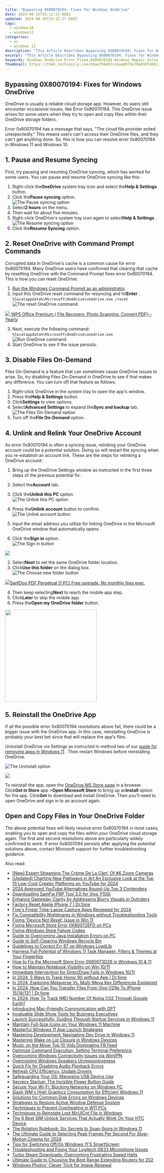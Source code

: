 ```yaml
---
title: "Bypassing 0X80070194: Fixes for Windows OneDrive"
date: 2024-08-15T15:12:27.688Z
updated: 2024-08-16T15:12:27.688Z
tags:
  - windows10
  - windows11
categories:
  - os
  - windows 11
description: "This Article Describes Bypassing 0X80070194: Fixes for Windows OneDrive"
excerpt: "This Article Describes Bypassing 0X80070194: Fixes for Windows OneDrive"
keywords: Windows OneDrive Error Fixed,0X80070194 Windows Repair,Solve 0X70194 File Issue,Fix OneDrive 0XError,Resolve 0X80070194 Error,OneDrive XError Solution,Windows XError Bypass
thumbnail: https://thmb.techidaily.com/bdaef56e02cc4aa00f3e70ad3df4b912e80b691b8ee44c6197adf88943656c52.jpg
---
```


## Bypassing 0X80070194: Fixes for Windows OneDrive

 OneDrive is usually a reliable cloud storage app. However, its users still encounter occasional issues, like Error 0x80070194\. This OneDrive issue arises for some users when they try to open and copy files within their OneDrive storage folders.

 Error 0x80070194 has a message that says, "The cloud file provider exited unexpectedly." This means users can't access their OneDrive files, and they can't get anything done. So, this is how you can resolve error 0x80070194 in Windows 11 and Windows 10.

## 1\. Pause and Resume Syncing

 First, try pausing and resuming OneDrive syncing, which has worked for some users. You can pause and resume OneDrive syncing like this:

1. Right-click the**OneDrive** system tray icon and select the**Help & Settings** button.
2. Click the**Pause syncing** option.  
![The Pause syncing option](https://static1.makeuseofimages.com/wordpress/wp-content/uploads/2023/04/pause-syncing-option.jpg)
3. Select**2 hours** on the menu.
4. Then wait for about five minutes.
5. Right-click OneDrive's system tray icon again to select**Help & Settings** .  
![The Resume syncing option](https://static1.makeuseofimages.com/wordpress/wp-content/uploads/2023/04/resume-syncing-option.jpg)
6. Click the**Resume Syncing** option.

## 2\. Reset OneDrive with Command Prompt Commands

 Corrupted data in OneDrive's cache is a common cause for error 0x80070194\. Many OneDrive users have confirmed that clearing that cache by resetting OneDrive with the Command Prompt fixes error 0x80070194\. This is how you can reset OneDrive:

1. [Run the Windows Command Prompt as an administrator](https://www.makeuseof.com/windows-run-command-prompt-admin/) .
2. Input this OneDrive reset command for resyncing and hit**Enter** :  
`%localappdata%\Microsoft\OneDrive\onedrive.exe /reset`  
![The reset OneDrive command](https://static1.makeuseofimages.com/wordpress/wp-content/uploads/2023/04/reset-onedrive-command.jpg)
<!-- affiliate ads begin -->
<a href="https://secure.2checkout.com/order/checkout.php?PRODS=38729081&QTY=1&AFFILIATE=108875&CART=1"><img src="https://website-prod.cache.wpscdn.com/img/wps-office-pdf-editor-1x.890dbda.png" border="0">
WPS Office Premium ( File Recovery, Photo Scanning, Convert PDF)--Yearly</a>
<!-- affiliate ads end -->
3. Next, execute the following command:  
`%localappdata%\Microsoft\OneDrive\onedrive.exe`  
![Run OneDrive command](https://static1.makeuseofimages.com/wordpress/wp-content/uploads/2023/04/onedrive-command.jpg)
4. Start OneDrive to see if the issue persists.

## 3\. Disable Files On-Demand

 Files On-Demand is a feature that can sometimes cause OneDrive issues to arise. So, try disabling Files On-Demand in OneDrive to see if that makes any difference. You can turn off that feature as follows:

1. Right-click OneDrive in the system tray to open the app's window.
2. Press the**Help & Settings** button.
3. Click**Settings** to view options.
4. Select**Advanced Settings** to expand the**Sync and backup** tab.  
![The Files On-Demand option](https://static1.makeuseofimages.com/wordpress/wp-content/uploads/2023/04/files-on-demand-option.jpg)
5. Turn off the**File On-Demand** option.

## 4\. Unlink and Relink Your OneDrive Account

 As error 0x80070194 is often a syncing issue, relinking your OneDrive account could be a potential solution. Doing so will restart the syncing when you re-establish an account link. These are the steps for relinking a OneDrive account:

1. Bring up the OneDrive Settings window as instructed in the first three steps of the previous potential fix.
2. Select the**Account** tab.
3. Click the**Unlink this PC** option.  
![The Unlink this PC option](https://static1.makeuseofimages.com/wordpress/wp-content/uploads/2023/04/account-tab.jpg)
4. Press the**Unlink account** button to confirm.  
![The Unlink account button](https://static1.makeuseofimages.com/wordpress/wp-content/uploads/2023/04/unlink-account-button2.jpg)
5. Input the email address you utilize for linking OneDrive in the Microsoft OneDrive window that automatically opens.

1. Click the**Sign in** option.  
![The Sign in button](https://static1.makeuseofimages.com/wordpress/wp-content/uploads/2023/04/sign-in-button.jpg)
<!-- affiliate ads begin -->
<a href="https://secure.2checkout.com/order/checkout.php?PRODS=33729450&QTY=1&AFFILIATE=108875&CART=1"><img src="https://secure.avangate.com/images/merchant/7f687767ccf20fcea1c9dc4a5adc2326/Digisigner_banner_728_x_90_color_version.png" border="0"></a>
<!-- affiliate ads end -->
2. Select**Next** to set the same OneDrive folder location.
3. Click**Use this folder** on the dialog box.  
![The Choose new folder button](https://static1.makeuseofimages.com/wordpress/wp-content/uploads/2023/04/choose-new-folder-button.jpg)
<!-- affiliate ads begin -->
<a href="https://purchase.swifdoo.com/order/checkout.php?PRODS=40002162&QTY=1&AFFILIATE=108875&CART=1"><img src="https://secure.avangate.com/images/merchant/8b932759a5a04ddb34bf79e3f9072e4b/products/1_Product%20box%20white-1024x1024.png" border="0">SwifDoo PDF Perpetual (1 PC) Free upgrade. No monthly fees ever. 
</a>
<!-- affiliate ads end -->
4. Then keep selecting**Next** to reach the mobile app step.
5. Click**Later** to skip the mobile app.
6. Press the**Open my OneDrive folder** button.

<!-- affiliate ads begin -->
<a href="https://natural-cycles.sjv.io/c/5597632/2072199/17885" target="_top" id="2072199"><img src="//a.impactradius-go.com/display-ad/17885-2072199" border="0" alt="" width="300" height="300"/></a><img height="0" width="0" src="https://imp.pxf.io/i/5597632/2072199/17885" style="position:absolute;visibility:hidden;" border="0" />
<!-- affiliate ads end -->
## 5\. Reinstall the OneDrive App

 If all the possible error 0x80070194 resolutions above fail, there could be a bigger issue with the OneDrive app. In this case, reinstalling OneDrive is probably your best bet since that will replace the app's files.

 Uninstall OneDrive via Settings as instructed in method two of our [guide for removing apps in Windows 11](https://www.makeuseof.com/windows-11-different-ways-to-uninstall-software/) . Then restart Windows before reinstalling OneDrive.

![The Uninstall option](https://static1.makeuseofimages.com/wordpress/wp-content/uploads/2023/04/the-uninstall-option2.jpg)
<!-- affiliate ads begin -->
<a href="https://store.movavi.com/affiliate.php?ACCOUNT=MOVAVI&AFFILIATE=108875&PATH=https%3A%2F%2Fwww.movavi.com%3FAFFILIATE%3D108875%26RESOURCE%3DBanner%2B728x90"><img src="https://mcusercontent.com/0885a03ded3d480dca9287f12/images/2e76fe6a-3010-1b37-7846-f34ff9c6b4ca.png" border="0"></a>
<!-- affiliate ads end -->

 To reinstall the app, open the [OneDrive MS Store page](https://apps.microsoft.com/store/detail/onedrive/9WZDNCRFJ1P3?hl=en-gb&gl=gb&rtc=1) in a browser. Click**Get in Store** app >**Open Microsoft Store** to bring up an**Install** option for the app. Click**Get** to download and install OneDrive. Then you'll need to open OneDrive and sign in to an account again.

<!-- affiliate ads begin -->

<!-- affiliate ads end -->
## Open and Copy Files in Your OneDrive Folder

 The above potential fixes will likely resolve error 0x80070194 in most cases, enabling you to open and copy the files within your OneDrive cloud storage again. The first and second resolutions above are particularly widely confirmed to work. If error 0x8007094 persists after applying the potential solutions above, contact Microsoft support for further troubleshooting guidance.

<ins class="adsbygoogle"
     style="display:block"
     data-ad-format="autorelaxed"
     data-ad-client="ca-pub-7571918770474297"
     data-ad-slot="1223367746"></ins>



<ins class="adsbygoogle"
     style="display:block"
     data-ad-client="ca-pub-7571918770474297"
     data-ad-slot="8358498916"
     data-ad-format="auto"
     data-full-width-responsive="true"></ins>





<span class="atpl-alsoreadstyle">Also read:</span>
<div><ul>
<li><a href="https://some-knowledge.techidaily.com/new-expert-streaming-the-creme-de-la-cam-of-6-zoom-cameras/"><u>[New] Expert Streaming  The Crème De La Câm' Of #6 Zoom Cameras</u></a></li>
<li><a href="https://facebook-video-footage.techidaily.com/updated-charting-new-pathways-in-art-an-exclusive-look-at-the-top-10-low-cost-creator-platforms-on-youtube-for-2024/"><u>[Updated] Charting New Pathways in Art  An Exclusive Look at the Top 10 Low-Cost Creator Platforms on YouTube for 2024</u></a></li>
<li><a href="https://youtube-sure.techidaily.com/approved-youtube-alternatives-round-up-top-3-contenders/"><u>2024 Approved  YouTube Alternatives Round-Up  Top 3 Contenders</u></a></li>
<li><a href="https://android-unlock.techidaily.com/downloading-samfw-frp-tool-30-for-vivo-y100i-by-drfone-android/"><u>Downloading SamFw FRP Tool 3.0 for Vivo Y100i</u></a></li>
<li><a href="https://win-able.techidaily.com/enhance-gameplay-clarity-by-addressing-blurry-visuals-in-outriders/"><u>Enhance Gameplay Clarity by Addressing Blurry Visuals in Outriders</u></a></li>
<li><a href="https://techidaily.com/factory-reset-apple-iphone-7-drfone-by-drfone-ios-system-repair-ios-system-repair/"><u>Factory Reset Apple iPhone 7 | Dr.fone</u></a></li>
<li><a href="https://screen-activity-recording.techidaily.com/fives-finest-time-lapse-capture-apps-reviewed-for-2024/"><u>Five's Finest  Time-Lapse Capture Apps Reviewed for 2024</u></a></li>
<li><a href="https://windows11.techidaily.com/fix-compatibility-nightmares-in-windows-without-troubleshooting-tools/"><u>Fix Compatibility Nightmares in Windows without Troubleshooting Tools</u></a></li>
<li><a href="https://windows11.techidaily.com/fixing-device-not-reset-issue-in-win-11/"><u>Fixing 'Device Not Reset' Issue in Win 11</u></a></li>
<li><a href="https://windows11.techidaily.com/fixing-microsoft-store-error-0x80072efd-on-pcs/"><u>Fixing Microsoft Store Error 0X80072EFD on PCs</u></a></li>
<li><a href="https://windows11.techidaily.com/fixing-windows-store-failure-codes/"><u>Fixing Windows Store Failure Codes</u></a></li>
<li><a href="https://windows11.techidaily.com/guide-to-overcoming-java-installation-errors-on-pc/"><u>Guide to Overcoming Java Installation Errors on PC</u></a></li>
<li><a href="https://windows11.techidaily.com/guide-to-self-clearing-windows-recycle-bin/"><u>Guide to Self-Clearing Windows Recycle Bin</u></a></li>
<li><a href="https://windows11.techidaily.com/guidelines-to-correct-err-87-on-windows-loadlib/"><u>Guidelines to Correct Err 87 on Windows LoadLib</u></a></li>
<li><a href="https://windows11.techidaily.com/harness-full-potential-of-windows-11-task-manager-filters-and-themes-at-your-fingertips/"><u>Harness Full Potential of Windows 11 Task Manager: Filters & Themes at Your Fingertips</u></a></li>
<li><a href="https://windows11.techidaily.com/how-to-fix-the-microsoft-store-error-0x80073d26-in-windows-10-and-11/"><u>How to Fix the Microsoft Store Error 0X80073D26 in Windows 10 & 11</u></a></li>
<li><a href="https://windows11.techidaily.com/how-to-maintain-notebook-visibility-on-win-1011/"><u>How to Maintain Notebook Visibility on Win 10/11</u></a></li>
<li><a href="https://windows11.techidaily.com/immediate-intervention-for-directdraw-fails-in-windows-1011/"><u>Immediate Intervention for DirectDraw Fails in Windows 10/11</u></a></li>
<li><a href="https://android-location-track.techidaily.com/in-2024-5-ways-to-track-honor-90-without-app-drfone-by-drfone-virtual-android/"><u>In 2024, 5 Ways to Track Honor 90 without App | Dr.fone</u></a></li>
<li><a href="https://some-techniques.techidaily.com/in-2024-exploring-metaverse-vs-multi-meva-key-differences-explained/"><u>In 2024, Exploring Metaverse Vs. Multi-Meva  Key Differences Explained</u></a></li>
<li><a href="https://android-transfer.techidaily.com/in-2024-how-can-you-transfer-files-from-vivo-v29e-to-iphone-151413-drfone-by-drfone-transfer-from-android-transfer-from-android/"><u>In 2024, How Can You Transfer Files From Vivo V29e To iPhone 15/14/13? | Dr.fone</u></a></li>
<li><a href="https://easy-unlock-android.techidaily.com/in-2024-how-to-track-imei-number-of-nokia-c02-through-google-earth-by-drfone-android/"><u>In 2024, How To Track IMEI Number Of Nokia C02 Through Google Earth?</u></a></li>
<li><a href="https://tech-savvy.techidaily.com/introducing-mac-friendly-communication-with-gpt/"><u>Introducing Mac-Friendly Communication with GPT</u></a></li>
<li><a href="https://extra-resources.techidaily.com/invaluable-slide-show-tools-for-business-executives/"><u>Invaluable Slide Show Tools for Business Executives</u></a></li>
<li><a href="https://windows11.techidaily.com/launch-successfully-guiding-through-startup-services-in-windows-11/"><u>Launch Successfully: Guiding Through Startup Services in Windows 11</u></a></li>
<li><a href="https://windows11.techidaily.com/maintain-full-size-icons-on-your-windows-11-machine/"><u>Maintain Full-Size Icons on Your Windows 11 Machine</u></a></li>
<li><a href="https://windows11.techidaily.com/masterful-windows-11-app-launch-strategies/"><u>Masterful Windows 11 App Launch Strategies</u></a></li>
<li><a href="https://windows11.techidaily.com/mastering-development-navigating-dev-drive-in-windows-11/"><u>Mastering Development: Navigating Dev Drive in Windows 11</u></a></li>
<li><a href="https://windows11.techidaily.com/mastering-wake-on-lid-closure-in-windows-devices/"><u>Mastering Wake on Lid Closure in Windows Devices</u></a></li>
<li><a href="https://facebook-video-content.techidaily.com/music-on-the-move-top-10-vids-dominating-fb-feed/"><u>Music on the Move  Top 10 Vids Dominating FB Feed</u></a></li>
<li><a href="https://windows11.techidaily.com/optimize-command-execution-setting-terminal-preference/"><u>Optimize Command Execution: Setting Terminal Preference</u></a></li>
<li><a href="https://windows11.techidaily.com/overcoming-windows-connectivity-issues-via-winvpn/"><u>Overcoming Windows Connectivity Issues via WinVPN</u></a></li>
<li><a href="https://windows11.techidaily.com/overcoming-windows-speakers-unresponsiveness/"><u>Overcoming Windows Speakers Unresponsiveness</u></a></li>
<li><a href="https://windows11.techidaily.com/quick-fix-for-disabling-audio-playback-errors/"><u>Quick Fix for Disabling Audio Playback Errors</u></a></li>
<li><a href="https://driver-install.techidaily.com/refresh-cpu-efficiency-update-drivers/"><u>Refresh CPU Efficiency, Update Drivers</u></a></li>
<li><a href="https://windows11.techidaily.com/safeguarding-your-os-managing-usb-device-use/"><u>Safeguarding Your OS: Managing USB Device Use</u></a></li>
<li><a href="https://windows11.techidaily.com/secrecy-startup-the-invisible-power-button-guide/"><u>Secrecy Startup: The Invisible Power Button Guide</u></a></li>
<li><a href="https://windows11.techidaily.com/secure-your-wi-fi-blocking-networks-on-windows-pc/"><u>Secure Your Wi-Fi: Blocking Networks on Windows PC</u></a></li>
<li><a href="https://windows11.techidaily.com/slash-wms-high-graphics-consumption-for-efficient-windows-11/"><u>Slash WM's High Graphics Consumption for Efficient Windows 11</u></a></li>
<li><a href="https://windows11.techidaily.com/solutions-for-common-disk-errors-on-windows-devices/"><u>Solutions for Common Disk Errors on Windows Devices</u></a></li>
<li><a href="https://windows11.techidaily.com/strategies-to-restore-active-window-defense-system/"><u>Strategies to Restore Active Window Defense System</u></a></li>
<li><a href="https://windows11.techidaily.com/techniques-to-prevent-overheating-in-w11-pcs/"><u>Techniques to Prevent Overheating in W11 PCs</u></a></li>
<li><a href="https://windows11.techidaily.com/techniques-to-reinstate-lost-mcuicnt-file-in-windows/"><u>Techniques to Reinstate Lost McUICnt File in Windows</u></a></li>
<li><a href="https://sim-unlock.techidaily.com/the-6-best-sim-unlock-services-that-actually-work-on-your-htc-device-by-drfone-android/"><u>The 6 Best SIM Unlock Services That Actually Work On Your HTC Device</u></a></li>
<li><a href="https://windows11.techidaily.com/the-rotation-rulebook-six-secrets-to-snap-spins-in-windows-11/"><u>The Rotation Rulebook: Six Secrets to Snap-Spins in Windows 11</u></a></li>
<li><a href="https://some-tips.techidaily.com/the-ultimate-guide-to-selecting-peak-frames-per-second-for-slow-motion-cinema-for-2024/"><u>The Ultimate Guide to Selecting Peak Frames Per Second For Slow-Motion Cinema for 2024</u></a></li>
<li><a href="https://windows11.techidaily.com/tips-for-switching-offon-windows-11s-smartscreen/"><u>Tips for Switching Off/On Windows 11'S SmartScreen</u></a></li>
<li><a href="https://sound-issues.techidaily.com/troubleshooting-and-fixing-your-logitech-g633-microphone-issues/"><u>Troubleshooting and Fixing Your Logitech G633 Microphone Issues</u></a></li>
<li><a href="https://windows11.techidaily.com/turbo-steam-downloads-overcoming-frustrating-speed-halts/"><u>Turbo Steam Downloads: Overcoming Frustrating Speed Halts</u></a></li>
<li><a href="https://buynow-help.techidaily.com/ultimate-guide-to-choosing-the-best-range-extending-routers-for-202/"><u>Ultimate Guide to Choosing the Best Range Extending Routers for 202</u></a></li>
<li><a href="https://windows11.techidaily.com/windows-photos-clever-trick-for-image-renewal/"><u>Windows Photos' Clever Trick for Image Renewal</u></a></li>
</ul></div>
